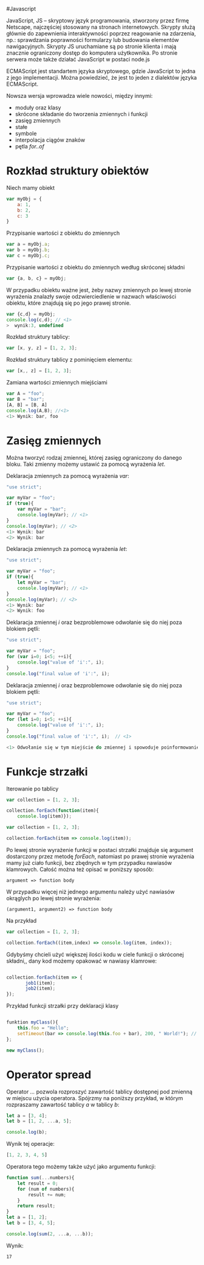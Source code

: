
#Javascript

JavaScript, JS – skryptowy język programowania, stworzony przez firmę Netscape, najczęściej stosowany na stronach internetowych. Skrypty służą głównie do zapewnienia interaktywności poprzez reagowanie na zdarzenia, np.: sprawdzania poprawności formularzy lub budowania elementów nawigacyjnych. Skrypty JS uruchamiane są po stronie klienta i mają znacznie ograniczony dostęp do komputera użytkownika. Po stronie serwera może także działać JavaScript w postaci node.js


ECMAScript jest standartem języka skryptowego, gdzie JavaScript to jedna z jego implementacji. Można powiedzieć, że jest to jeden z dialektów języka ECMAScript.

Nowsza wersja wprowadza wiele nowości, między innymi:
* moduły oraz klasy
* skrócone składanie do tworzenia zmiennych i funkcji
* zasięg zmiennych
* stałe
* symbole
* interpolacja ciągów znaków
* pętla *for..of*

# Rozkład struktury obiektów

Niech mamy obiekt 

```javascript
var myObj = {
    a: 1,
    b: 2,
    c: 3
}
```

Przypisanie wartości z obiektu do zmiennych

```javascript
var a = myObj.a;
var b = myObj.b;
var c = myObj.c;
```

Przypisanie wartości z obiektu do zmiennych według skróconej składni

```javascript
var {a, b, c} = myObj;
```

W przypadku obiektu ważne jest, żeby nazwy zmiennych po lewej stronie wyrażenia znalazły swoje odzwierciedlenie w nazwach właściwości obiektu, które znajdują się po jego prawej stronie.

```javascript
var {c,d} = myObj;
console.log(c,d); // <1>
>  wynik:3, undefined
```

Rozkład struktury tablicy:

```javascript
var [x, y, z] = [1, 2, 3];
```

Rozkład struktury tablicy z pominięciem elementu:

```javascript
var [x,, z] = [1, 2, 3];
```

Zamiana wartości zmiennych miejściami

```javascript
var A = "foo";
var B = "bar";
[A, B] = [B, A]
console.log(A,B); //<1>
<1> Wynik: bar, foo
```


# Zasięg zmiennych

Można tworzyć rodzaj zmiennej, której zasięg ograniczony do danego bloku.
Taki zmienny możemy ustawić za pomocą wyrażenia *let*.

Deklaracja zmiennych za pomocą wyrażenia *var*:


```javascript
"use strict";

var myVar = "foo";
if (true){
    var myVar = "bar";
    console.log(myVar); // <1>
}
console.log(myVar); // <2>
<1> Wynik: bar
<2> Wynik: bar
```

Deklaracja zmiennych za pomocą wyrażenia *let*:

```javascript
"use strict";

var myVar = "foo";
if (true){
    let myVar = "bar";
    console.log(myVar); // <1>
}
console.log(myVar); // <2>
<1> Wynik: bar
<2> Wynik: foo
```

Deklaracja zmiennej _i_ oraz bezproblemowe odwołanie się do niej poza blokiem pętli:

```javascript
"use strict";

var myVar = "foo";
for (var i=0; i<5; ++i){
    console.log("value of 'i':", i); 
}
console.log("final value of 'i':", i);  
```


Deklaracja zmiennej _i_ oraz bezproblemowe odwołanie się do niej poza blokiem pętli:

```javascript
"use strict";

var myVar = "foo";
for (let i=0; i<5; ++i){
    console.log("value of 'i':", i); 
}
console.log("final value of 'i':", i);  // <1>

<1> Odwołanie się w tym miejście do zmiennej i spowoduje poinformowanie  o wyjątku o braku deklaracji tej zmiennej.
```

# Funkcje strzałki

Iterowanie po tablicy

```javascript
var collection = [1, 2, 3];

collection.forEach(function(item){
    console.log(item)});
```

```javascript
var collection = [1, 2, 3];

collection.forEach(item => console.log(item));
```

Po lewej stronie wyrażenie funkcji w postaci strzałki znajduje się argument dostarczony przez metodę _forEach_, natomiast po prawej stronie wyrażenia mamy już ciało funkcji, bez zbędnych w tym przypadku nawiasów klamrowych. Całość można też opisać w poniższy sposób:

```
argument => function body
```

W przypadku więcej niż jednego argumentu należy użyć nawiasów okrąglych po lewej stronie wyrażenia:

```
(argument1, argument2) => function body
```

Na przykład

```javascript
var collection = [1, 2, 3];

collection.forEach((item,index) => console.log(item, index));
```

Gdybyśmy chcieli użyć większej ilości kodu w ciele funkcji o skróconej składni,, dany kod możemy opakować w nawiasy klamrowe:

```javascript

collection.forEach(item => {
       job1(item);
       job2(item);
}); 
```

Przykład funkcji strzałki przy deklaracji klasy

```javascript

funktion myClass(){
    this.foo = "Hello";
    setTimeout(bar => console.log(this.foo + bar), 200, " World!"); // <1> 
}; 

new myClass();
```

# Operator spread

Operator _..._ pozwola rozproszyć zawartość tablicy dostępnej pod zmienną w miejscu użycia operatora. Spójrzmy na poniższy przykład, w którym rozpraszamy zawartość tablicy _a_ w tablicy _b_:

```javascript
let a = [3, 4];
let b = [1, 2, ...a, 5];

console.log(b);
```

Wynik tej operacje:

```javascript
[1, 2, 3, 4, 5]
```

Operatora tego możemy także użyć jako argumentu funkcji:

```javascript
function sum(...numbers){
    let result = 0;
    for (num of numbers){
        result += num;
    }
    return result;
}
let a = [1, 2];
let b = [3, 4, 5];

console.log(sum(2, ...a, ...b));
```
Wynik:

```
17
```


